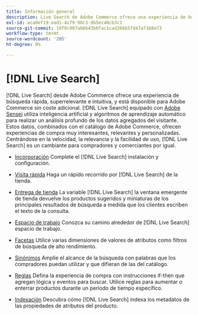 ```yaml
---
title: Información general
description: Live Search de Adobe Commerce ofrece una experiencia de búsqueda rápida, superrelevante e intuitiva.
exl-id: aca0ef19-ead1-4c79-90c3-db5ec48cb3c1
source-git-commit: 19f0c987ab6b43b6fac1cad266b5fd47a7168e73
workflow-type: tm+mt
source-wordcount: '205'
ht-degree: 0%

---
```


# [!DNL Live Search]

[!DNL Live Search] desde Adobe Commerce ofrece una experiencia de búsqueda rápida, superrelevante e intuitiva, y está disponible para Adobe Commerce sin coste adicional. [!DNL Live Search] equipado con [Adobe Sensei](https://www.adobe.com/sensei.html) utiliza inteligencia artificial y algoritmos de aprendizaje automático para realizar un análisis profundo de los datos agregados del visitante. Estos datos, combinados con el catálogo de Adobe Commerce, ofrecen experiencias de compra muy interesantes, relevantes y personalizadas. Centrándose en la velocidad, la relevancia y la facilidad de uso, [!DNL Live Search] es un cambiante para compradores y comerciantes por igual.

- [Incorporación](install.md)
Complete el [!DNL Live Search] instalación y configuración.

- [Visita rápida](quick-tour.md)
Haga un rápido recorrido por [!DNL Live Search] de la tienda.

- [Entrega de tienda](storefront-popover.md)
La variable [!DNL Live Search] la ventana emergente de tienda devuelve los productos sugeridos y miniaturas de los principales resultados de búsqueda a medida que los clientes escriben el texto de la consulta.

- [Espacio de trabajo](workspace.md)
Conozca su camino alrededor de [!DNL Live Search] espacio de trabajo.

- [Facetas](facets.md)
Utilice varias dimensiones de valores de atributos como filtros de búsqueda de alto rendimiento.

- [Sinónimos](synonyms.md)
Amplíe el alcance de la búsqueda con palabras que los compradores puedan utilizar y que difieran de las del catálogo.

- [Reglas](rules.md)
Defina la experiencia de compra con instrucciones if-then que agregan lógica y eventos para buscar. Utilice reglas para aumentar o enterrar productos durante un período de tiempo específico.

- [Indexación](indexing.md)
Descubra cómo [!DNL Live Search] indexa los metadatos de las propiedades de atributos del producto.
